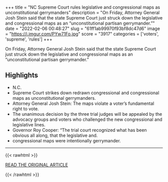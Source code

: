 +++
title = "NC Supreme Court rules legislative and congressional maps as unconstitutional gerrymanders"
description = "On Friday, Attorney General Josh Stein said that the state Supreme Court just struck down the legislative and congressional maps as an “unconstitutional partisan gerrymander.”"
date = "2022-02-06 00:48:27"
slug = "61ff1ab99970f93bf8dc47d6"
image = "https://i.imgur.com/PYw71Fo.jpg"
score = "3917"
categories = ['voters', 'supreme', 'rules']
+++

On Friday, Attorney General Josh Stein said that the state Supreme Court just struck down the legislative and congressional maps as an “unconstitutional partisan gerrymander.”

## Highlights

- N.C.
- Supreme Court strikes down redrawn congressional and congressional maps as unconstitutional gerrymanders.
- Attorney General Josh Stein: The maps violate a voter’s fundamental right to vote.
- The unanimous decision by the three trial judges will be appealed by the advocacy groups and voters who challenged the new congressional and legislative lines.
- Governor Roy Cooper: “The trial court recognized what has been obvious all along, that the legislative and.
- congressional maps were intentionally gerrymander.

---

{{< rawhtml >}}
  <p class="article-category">
    <a target="_blank" href="https://www.wbtv.com/2022/02/04/nc-supreme-court-rules-legislative-congressional-maps-unconstitutional-gerrymanders-governor-says/">READ THE ORIGINAL ARTICLE</a>
  </p>
{{< /rawhtml >}}
